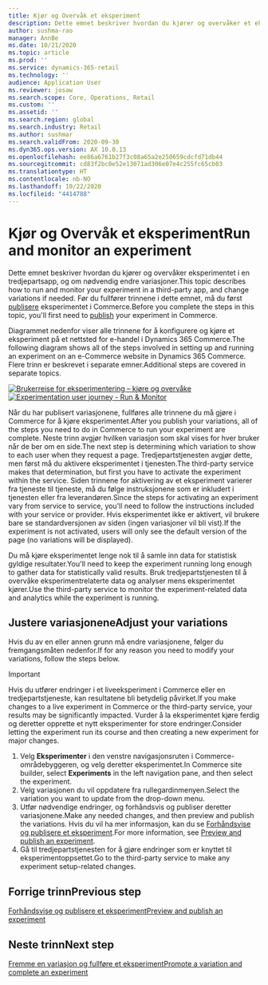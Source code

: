 ```yaml
---
title: Kjør og Overvåk et eksperiment
description: Dette emnet beskriver hvordan du kjører og overvåker et eksperiment i en tredjepartstjeneste. Det beskriver også hvordan du endrer variasjoner etter at eksperimentet er startet.
author: sushma-rao
manager: AnnBe
ms.date: 10/21/2020
ms.topic: article
ms.prod: ''
ms.service: dynamics-365-retail
ms.technology: ''
audience: Application User
ms.reviewer: josaw
ms.search.scope: Core, Operations, Retail
ms.custom: ''
ms.assetid: ''
ms.search.region: global
ms.search.industry: Retail
ms.author: sushmar
ms.search.validFrom: 2020-09-30
ms.dyn365.ops.version: AX 10.0.13
ms.openlocfilehash: ee86a6761b27f3c08a65a2e250659cdcfd71db44
ms.sourcegitcommit: cd83f2bc0e52e13071ad306e07e4c255fc65cb03
ms.translationtype: HT
ms.contentlocale: nb-NO
ms.lasthandoff: 10/22/2020
ms.locfileid: "4414788"
---
```

# <a name="run-and-monitor-an-experiment"></a><span data-ttu-id="e1b4f-104">Kjør og Overvåk et eksperiment</span><span class="sxs-lookup"><span data-stu-id="e1b4f-104">Run and monitor an experiment</span></span>

<span data-ttu-id="e1b4f-105">Dette emnet beskriver hvordan du kjører og overvåker eksperimentet i en tredjepartsapp, og om nødvendig endre variasjoner.</span><span class="sxs-lookup"><span data-stu-id="e1b4f-105">This topic describes how to run and monitor your experiment in a third-party app, and change variations if needed.</span></span> <span data-ttu-id="e1b4f-106">Før du fullfører trinnene i dette emnet, må du først [publisere](experimentation-preview-publish.md) eksperimentet i Commerce.</span><span class="sxs-lookup"><span data-stu-id="e1b4f-106">Before you complete the steps in this topic, you'll first need to [publish](experimentation-preview-publish.md) your experiment in Commerce.</span></span> 

<span data-ttu-id="e1b4f-107">Diagrammet nedenfor viser alle trinnene for å konfigurere og kjøre et eksperiment på et nettsted for e-handel i Dynamics 365 Commerce.</span><span class="sxs-lookup"><span data-stu-id="e1b4f-107">The following diagram shows all of the steps involved in setting up and running an experiment on an e-Commerce website in Dynamics 365 Commerce.</span></span> <span data-ttu-id="e1b4f-108">Flere trinn er beskrevet i separate emner.</span><span class="sxs-lookup"><span data-stu-id="e1b4f-108">Additional steps are covered in separate topics.</span></span>

<span data-ttu-id="e1b4f-109">[ ![Brukerreise for eksperimentering – kjøre og overvåke](./media/experimentation_run_monitor.svg) ](./media/experimentation_run_monitor.svg#lightbox)</span><span class="sxs-lookup"><span data-stu-id="e1b4f-109">[ ![Experimentation user journey - Run & Monitor](./media/experimentation_run_monitor.svg) ](./media/experimentation_run_monitor.svg#lightbox)</span></span>

<span data-ttu-id="e1b4f-110">Når du har publisert variasjonene, fullføres alle trinnene du må gjøre i Commerce for å kjøre eksperimentet.</span><span class="sxs-lookup"><span data-stu-id="e1b4f-110">After you publish your variations, all of the steps you need to do in Commerce to run your experiment are complete.</span></span> <span data-ttu-id="e1b4f-111">Neste trinn avgjør hvilken variasjon som skal vises for hver bruker når de ber om en side.</span><span class="sxs-lookup"><span data-stu-id="e1b4f-111">The next step is determining which variation to show to each user when they request a page.</span></span> <span data-ttu-id="e1b4f-112">Tredjepartstjenesten avgjør dette, men først må du aktivere eksperimentet i tjenesten.</span><span class="sxs-lookup"><span data-stu-id="e1b4f-112">The third-party service makes that determination, but first you have to activate the experiment within the service.</span></span> <span data-ttu-id="e1b4f-113">Siden trinnene for aktivering av et eksperiment varierer fra tjeneste til tjeneste, må du følge instruksjonene som er inkludert i tjenesten eller fra leverandøren.</span><span class="sxs-lookup"><span data-stu-id="e1b4f-113">Since the steps for activating an experiment vary from service to service, you'll need to follow the instructions included with your service or provider.</span></span> <span data-ttu-id="e1b4f-114">Hvis eksperimentet ikke er aktivert, vil brukere bare se standardversjonen av siden (ingen variasjoner vil bli vist).</span><span class="sxs-lookup"><span data-stu-id="e1b4f-114">If the experiment is not activated, users will only see the default version of the page (no variations will be displayed).</span></span>

<span data-ttu-id="e1b4f-115">Du må kjøre eksperimentet lenge nok til å samle inn data for statistisk gyldige resultater.</span><span class="sxs-lookup"><span data-stu-id="e1b4f-115">You'll need to keep the experiment running long enough to gather data for statistically valid results.</span></span> <span data-ttu-id="e1b4f-116">Bruk tredjepartstjenesten til å overvåke eksperimentrelaterte data og analyser mens eksperimentet kjører.</span><span class="sxs-lookup"><span data-stu-id="e1b4f-116">Use the third-party service to monitor the experiment-related data and analytics while the experiment is running.</span></span>

## <a name="adjust-your-variations"></a><span data-ttu-id="e1b4f-117">Justere variasjonene</span><span class="sxs-lookup"><span data-stu-id="e1b4f-117">Adjust your variations</span></span>
<span data-ttu-id="e1b4f-118">Hvis du av en eller annen grunn må endre variasjonene, følger du fremgangsmåten nedenfor.</span><span class="sxs-lookup"><span data-stu-id="e1b4f-118">If for any reason you need to modify your variations, follow the steps below.</span></span>

> [!IMPORTANT]
> <span data-ttu-id="e1b4f-119">Hvis du utfører endringer i et liveeksperiment i Commerce eller en tredjepartstjeneste, kan resultatene bli betydelig påvirket.</span><span class="sxs-lookup"><span data-stu-id="e1b4f-119">If you make changes to a live experiment in Commerce or the third-party service, your results may be significantly impacted.</span></span> <span data-ttu-id="e1b4f-120">Vurder å la eksperimentet kjøre ferdig og deretter opprette et nytt eksperimenter for store endringer.</span><span class="sxs-lookup"><span data-stu-id="e1b4f-120">Consider letting the experiment run its course and then creating a new experiment for major changes.</span></span>

1. <span data-ttu-id="e1b4f-121">Velg **Eksperimenter** i den venstre navigasjonsruten i Commerce-områdebyggeren, og velg deretter eksperimentet.</span><span class="sxs-lookup"><span data-stu-id="e1b4f-121">In Commerce site builder, select **Experiments** in the left navigation pane, and then select the experiment.</span></span> 
1. <span data-ttu-id="e1b4f-122">Velg variasjonen du vil oppdatere fra rullegardinmenyen.</span><span class="sxs-lookup"><span data-stu-id="e1b4f-122">Select the variation you want to update from the drop-down menu.</span></span>
1. <span data-ttu-id="e1b4f-123">Utfør nødvendige endringer, og forhåndsvis og publiser deretter variasjonene.</span><span class="sxs-lookup"><span data-stu-id="e1b4f-123">Make any needed changes, and then preview and publish the variations.</span></span> <span data-ttu-id="e1b4f-124">Hvis du vil ha mer informasjon, kan du se [Forhåndsvise og publisere et eksperiment](experimentation-preview-publish.md).</span><span class="sxs-lookup"><span data-stu-id="e1b4f-124">For more information, see [Preview and publish an experiment](experimentation-preview-publish.md).</span></span>
1. <span data-ttu-id="e1b4f-125">Gå til tredjepartstjenesten for å gjøre endringer som er knyttet til eksperimentoppsettet.</span><span class="sxs-lookup"><span data-stu-id="e1b4f-125">Go to the third-party service to make any experiment setup-related changes.</span></span>
    
## <a name="previous-step"></a><span data-ttu-id="e1b4f-126">Forrige trinn</span><span class="sxs-lookup"><span data-stu-id="e1b4f-126">Previous step</span></span>
[<span data-ttu-id="e1b4f-127">Forhåndsvise og publisere et eksperiment</span><span class="sxs-lookup"><span data-stu-id="e1b4f-127">Preview and publish an experiment</span></span>](experimentation-preview-publish.md)

## <a name="next-step"></a><span data-ttu-id="e1b4f-128">Neste trinn</span><span class="sxs-lookup"><span data-stu-id="e1b4f-128">Next step</span></span>
[<span data-ttu-id="e1b4f-129">Fremme en variasjon og fullføre et eksperiment</span><span class="sxs-lookup"><span data-stu-id="e1b4f-129">Promote a variation and complete an experiment</span></span>](experimentation-review-complete.md)
